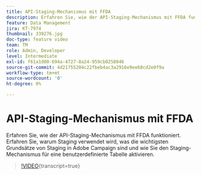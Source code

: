 ```yaml
---
title: API-Staging-Mechanismus mit FFDA
description: Erfahren Sie, wie der API-Staging-Mechanismus mit FFDA funktioniert. Erfahren Sie, warum Staging verwendet wird, was die wichtigsten Grundsätze von Staging in Adobe Campaign sind und wie Sie den Staging-Mechanismus für eine benutzerdefinierte Tabelle aktivieren.
feature: Data Management
jira: KT-7974
thumbnail: 339276.jpg
doc-type: feature video
team: TM
role: Admin, Developer
level: Intermediate
exl-id: f61a1d00-694a-4727-8a24-959cb0258046
source-git-commit: 4d21755204c22fbeb4ac3a2916e9ee68cd2e0f9a
workflow-type: tm+mt
source-wordcount: '0'
ht-degree: 0%

---
```


# API-Staging-Mechanismus mit FFDA

Erfahren Sie, wie der API-Staging-Mechanismus mit FFDA funktioniert. Erfahren Sie, warum Staging verwendet wird, was die wichtigsten Grundsätze von Staging in Adobe Campaign sind und wie Sie den Staging-Mechanismus für eine benutzerdefinierte Tabelle aktivieren.

>[!VIDEO](https://video.tv.adobe.com/v/339276?quality=12&learn=on){transcript=true}
